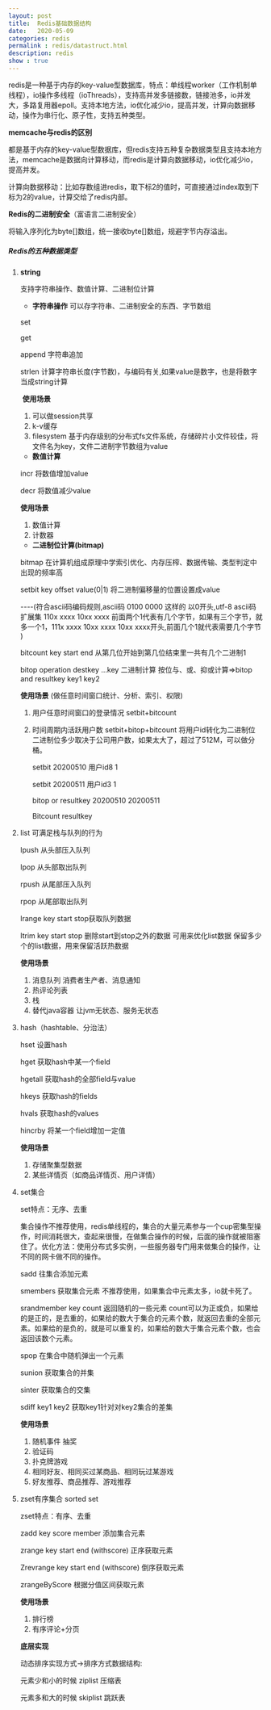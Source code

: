 ```yaml
---
layout: post
title:  Redis基础数据结构
date:   2020-05-09
categories: redis
permalink : redis/datastruct.html
description: redis
show : true
---
```


redis是一种基于内存的key-value型数据库，特点：单线程worker（工作机制单线程），io操作多线程（ioThreads），支持高并发多链接数，链接池多，io并发大，多路复用器epoll。支持本地方法，io优化减少io，提高并发，计算向数据移动，操作为串行化、原子性，支持五种类型。

**memcache与redis的区别**

都是基于内存的key-value型数据库，但redis支持五种复杂数据类型且支持本地方法，memcache是数据向计算移动，而redis是计算向数据移动，io优化减少io，提高并发。

计算向数据移动：比如存数组进redis，取下标2的值时，可直接通过index取到下标为2的value，计算交给了redis内部。

**Redis的二进制安全**（富语言二进制安全）

将输入序列化为byte[]数组，统一接收byte[]数组，规避字节内存溢出。

##### Redis的五种数据类型

1. **string**  

   支持字符串操作、数值计算、二进制位计算

   + **字符串操作** 可以存字符串、二进制安全的东西、字节数组

   set 

   get

   append 字符串追加

   strlen 计算字符串长度(字节数)，与编码有关,如果value是数字，也是将数字当成string计算

   ​	**使用场景**

   1. 可以做session共享
   2. k-v缓存
   3. filesystem 基于内存级别的分布式fs文件系统，存储碎片小文件较佳，将文件名为key，文件二进制字节数组为value

   + **数值计算**

   incr 将数值增加value

   decr 将数值减少value

   **使用场景**

   1. 数值计算
   2. 计数器

   + **二进制位计算(bitmap)**

   bitmap 在计算机组成原理中学索引优化、内存压榨、数据传输、类型判定中出现的频率高

   setbit key offset value(0|1) 将二进制偏移量的位置设置成value  

   ----(符合ascii码编码规则,ascii码 0100 0000 这样的 以0开头,utf-8 ascii码扩展集  110x xxxx  10xx xxxx 前面两个1代表有几个字节，如果有三个字节，就多一个1，111x xxxx 10xx xxxx 10xx xxxx开头,前面几个1就代表需要几个字节  )

   bitcount key start end  从第几位开始到第几位结束里一共有几个二进制1	

   bitop operation destkey ...key 二进制计算 按位与、或、抑或计算=>bitop and resultkey key1 key2

   **使用场景** (做任意时间窗口统计、分析、索引、权限)

   1. 用户任意时间窗口的登录情况 setbit+bitcount

   2. 时间周期内活跃用户数 setbit+bitop+bitcount 将用户id转化为二进制位 二进制位多少取决于公司用户数，如果太大了，超过了512M，可以做分桶。

      setbit 20200510 用户id8 1 

      setbit 20200511  用户id3 1

      bitop or resultkey 20200510 20200511

      Bitcount resultkey

2. list 可满足栈与队列的行为

   lpush 从头部压入队列

   lpop 从头部取出队列

   rpush 从尾部压入队列

   rpop 从尾部取出队列

   lrange  key start stop获取队列数据

   ltrim key start stop 删除start到stop之外的数据 可用来优化list数据 保留多少个的list数据，用来保留活跃热数据

   **使用场景**

   1. 消息队列 消费者生产者、消息通知
   2. 热评论列表
   3. 栈
   4. 替代java容器 让jvm无状态、服务无状态

3. hash（hashtable、分治法）

   hset  设置hash

   hget 获取hash中某一个field

   hgetall 获取hash的全部field与value

   hkeys  获取hash的fields

   hvals 获取hash的values

   hincrby 将某一个field增加一定值 

   **使用场景**

   1. 存储聚集型数据
   2. 某些详情页（如商品详情页、用户详情）

4. set集合

   set特点：无序、去重

   集合操作不推荐使用，redis单线程的，集合的大量元素参与一个cup密集型操作，时间消耗很大，查起来很慢，在做集合操作的时候，后面的操作就被阻塞住了。优化方法：使用分布式多实例，一些服务器专门用来做集合的操作，让不同的网卡做不同的操作。

   sadd 往集合添加元素

   smembers 获取集合元素 不推荐使用，如果集合中元素太多，io就卡死了。

   srandmember key count 返回随机的一些元素  count可以为正或负，如果给的是正的，是去重的，如果给的数大于集合的元素个数，就返回去重的全部元素。如果给的是负的，就是可以重复的，如果给的数大于集合元素个数，也会返回该数个元素。

   spop 在集合中随机弹出一个元素

   sunion 获取集合的并集

   sinter 获取集合的交集

   sdiff key1 key2  获取key1针对对key2集合的差集 

   **使用场景**

   1. 随机事件 抽奖
   2. 验证码
   3. 扑克牌游戏
   4. 相同好友、相同买过某商品、相同玩过某游戏
   5. 好友推荐、商品推荐、游戏推荐

5. zset有序集合 sorted set

   zset特点：有序、去重

   zadd key score member 添加集合元素

   zrange key start end (withscore) 正序获取元素

   Zrevrange key start end (withscore) 倒序获取元素

   zrangeByScore 根据分值区间获取元素

   **使用场景**

   1. 排行榜
   2. 有序评论+分页

   **底层实现**

   动态排序实现方式->排序方式数据结构:

   元素少和小的时候 ziplist 压缩表

   元素多和大的时候 skiplist 跳跃表

   

   

   

